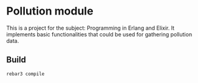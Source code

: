 # Pollution module


This is a project for the subject: Programming in Erlang and Elixir.
It implements basic functionalities that could be used for gathering pollution data.


## Build
```shell
rebar3 compile
```
